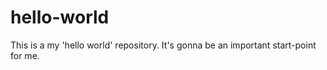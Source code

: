 # hello-world
This is a my 'hello world' repository. It's gonna be an important start-point for me.
